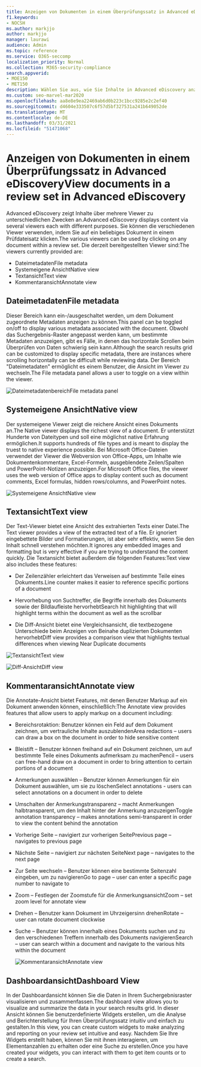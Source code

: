 ```yaml
---
title: Anzeigen von Dokumenten in einem Überprüfungssatz in Advanced eDiscovery
f1.keywords:
- NOCSH
ms.author: markjjo
author: markjjo
manager: laurawi
audience: Admin
ms.topic: reference
ms.service: O365-seccomp
localization_priority: Normal
ms.collection: M365-security-compliance
search.appverid:
- MOE150
- MET150
description: Wählen Sie aus, wie Sie Inhalte in Advanced eDiscovery anzeigen, z. B. Text, Anmerkungen, Konvertierte oder systemeigene Ansicht.
ms.custom: seo-marvel-mar2020
ms.openlocfilehash: aa8e8e9ea22469ab6d0b223c1bcc9285e2c2ef40
ms.sourcegitcommit: d4604e333507c6f57d5bf327531a241b649052de
ms.translationtype: MT
ms.contentlocale: de-DE
ms.lasthandoff: 03/31/2021
ms.locfileid: "51471068"
---
```

# <a name="view-documents-in-a-review-set-in-advanced-ediscovery"></a><span data-ttu-id="e2a77-103">Anzeigen von Dokumenten in einem Überprüfungssatz in Advanced eDiscovery</span><span class="sxs-lookup"><span data-stu-id="e2a77-103">View documents in a review set in Advanced eDiscovery</span></span>

<span data-ttu-id="e2a77-104">Advanced eDiscovery zeigt Inhalte über mehrere Viewer zu unterschiedlichen Zwecken an.</span><span class="sxs-lookup"><span data-stu-id="e2a77-104">Advanced eDiscovery displays content via several viewers each with different purposes.</span></span> <span data-ttu-id="e2a77-105">Sie können die verschiedenen Viewer verwenden, indem Sie auf ein beliebiges Dokument in einem Prüfdateisatz klicken.</span><span class="sxs-lookup"><span data-stu-id="e2a77-105">The various viewers can be used by clicking on any document within a review set.</span></span> <span data-ttu-id="e2a77-106">Die derzeit bereitgestellten Viewer sind:</span><span class="sxs-lookup"><span data-stu-id="e2a77-106">The viewers currently provided are:</span></span>

- <span data-ttu-id="e2a77-107">Dateimetadaten</span><span class="sxs-lookup"><span data-stu-id="e2a77-107">File metadata</span></span>
- <span data-ttu-id="e2a77-108">Systemeigene Ansicht</span><span class="sxs-lookup"><span data-stu-id="e2a77-108">Native view</span></span>
- <span data-ttu-id="e2a77-109">Textansicht</span><span class="sxs-lookup"><span data-stu-id="e2a77-109">Text view</span></span>
- <span data-ttu-id="e2a77-110">Kommentaransicht</span><span class="sxs-lookup"><span data-stu-id="e2a77-110">Annotate view</span></span>

## <a name="file-metadata"></a><span data-ttu-id="e2a77-111">Dateimetadaten</span><span class="sxs-lookup"><span data-stu-id="e2a77-111">File metadata</span></span>

<span data-ttu-id="e2a77-112">Dieser Bereich kann ein-/ausgeschaltet werden, um dem Dokument zugeordnete Metadaten anzeigen zu können.</span><span class="sxs-lookup"><span data-stu-id="e2a77-112">This panel can be toggled on/off to display various metadata associated with the document.</span></span> <span data-ttu-id="e2a77-113">Obwohl das Suchergebnis-Raster angepasst werden kann, um bestimmte Metadaten anzuzeigen, gibt es Fälle, in denen das horizontale Scrollen beim Überprüfen von Daten schwierig sein kann.</span><span class="sxs-lookup"><span data-stu-id="e2a77-113">Although the search results grid can be customized to display specific metadata, there are instances where scrolling horizontally can be difficult while reviewing data.</span></span> <span data-ttu-id="e2a77-114">Der Bereich "Dateimetadaten" ermöglicht es einem Benutzer, die Ansicht im Viewer zu wechseln.</span><span class="sxs-lookup"><span data-stu-id="e2a77-114">The File metadata panel allows a user to toggle on a view within the viewer.</span></span>

![<span data-ttu-id="e2a77-115">Dateimetadatenbereich</span><span class="sxs-lookup"><span data-stu-id="e2a77-115">File metadata panel</span></span>
](../media/Reviewimage2.png)

## <a name="native-view"></a><span data-ttu-id="e2a77-116">Systemeigene Ansicht</span><span class="sxs-lookup"><span data-stu-id="e2a77-116">Native view</span></span>

<span data-ttu-id="e2a77-117">Der systemeigene Viewer zeigt die reichere Ansicht eines Dokuments an.</span><span class="sxs-lookup"><span data-stu-id="e2a77-117">The Native viewer displays the richest view of a document.</span></span> <span data-ttu-id="e2a77-118">Er unterstützt Hunderte von Dateitypen und soll eine möglichst native Erfahrung ermöglichen.</span><span class="sxs-lookup"><span data-stu-id="e2a77-118">It supports hundreds of file types and is meant to display the truest to native experience possible.</span></span> <span data-ttu-id="e2a77-119">Bei Microsoft Office-Dateien verwendet der Viewer die Webversion von Office-Apps, um Inhalte wie Dokumentenkommentare, Excel-Formeln, ausgeblendete Zeilen/Spalten und PowerPoint-Notizen anzuzeigen.</span><span class="sxs-lookup"><span data-stu-id="e2a77-119">For Microsoft Office files, the viewer uses the web version of Office apps to display content such as document comments, Excel formulas, hidden rows/columns, and PowerPoint notes.</span></span>

![<span data-ttu-id="e2a77-120">Systemeigene Ansicht</span><span class="sxs-lookup"><span data-stu-id="e2a77-120">Native view</span></span>
](../media/Reviewimage3.png)

## <a name="text-view"></a><span data-ttu-id="e2a77-121">Textansicht</span><span class="sxs-lookup"><span data-stu-id="e2a77-121">Text view</span></span>

<span data-ttu-id="e2a77-122">Der Text-Viewer bietet eine Ansicht des extrahierten Texts einer Datei.</span><span class="sxs-lookup"><span data-stu-id="e2a77-122">The Text viewer provides a view of the extracted text of a file.</span></span> <span data-ttu-id="e2a77-123">Er ignoriert eingebettete Bilder und Formatierungen, ist aber sehr effektiv, wenn Sie den Inhalt schnell verstehen möchten.</span><span class="sxs-lookup"><span data-stu-id="e2a77-123">It ignores any embedded images and formatting but is very effective if you are trying to understand the content quickly.</span></span> <span data-ttu-id="e2a77-124">Die Textansicht bietet außerdem die folgenden Features:</span><span class="sxs-lookup"><span data-stu-id="e2a77-124">Text view also includes these features:</span></span>

  - <span data-ttu-id="e2a77-125">Der Zeilenzähler erleichtert das Verweisen auf bestimmte Teile eines Dokuments.</span><span class="sxs-lookup"><span data-stu-id="e2a77-125">Line counter makes it easier to reference specific portions of a document</span></span>

  - <span data-ttu-id="e2a77-126">Hervorhebung von Suchtreffer, die Begriffe innerhalb des Dokuments sowie der Bildlaufleiste hervorhebt</span><span class="sxs-lookup"><span data-stu-id="e2a77-126">Search hit highlighting that will highlight terms within the document as well as the scrollbar</span></span>

  - <span data-ttu-id="e2a77-127">Die Diff-Ansicht bietet eine Vergleichsansicht, die textbezogene Unterschiede beim Anzeigen von Beinahe duplizierten Dokumenten hervorhebt</span><span class="sxs-lookup"><span data-stu-id="e2a77-127">Diff view provides a comparison view that highlights textual differences when viewing Near Duplicate documents</span></span>

![<span data-ttu-id="e2a77-128">Textansicht</span><span class="sxs-lookup"><span data-stu-id="e2a77-128">Text view</span></span>
](../media/Reviewimage4.png)

![<span data-ttu-id="e2a77-129">Diff-Ansicht</span><span class="sxs-lookup"><span data-stu-id="e2a77-129">Diff view</span></span>
](../media/Reviewimage5.png)

## <a name="annotate-view"></a><span data-ttu-id="e2a77-130">Kommentaransicht</span><span class="sxs-lookup"><span data-stu-id="e2a77-130">Annotate view</span></span>

<span data-ttu-id="e2a77-131">Die Annotate-Ansicht bietet Features, mit denen Benutzer Markup auf ein Dokument anwenden können, einschließlich:</span><span class="sxs-lookup"><span data-stu-id="e2a77-131">The Annotate view provides features that allow users to apply markup on a document including:</span></span>

  - <span data-ttu-id="e2a77-132">Bereichsrotaktion: Benutzer können ein Feld auf dem Dokument zeichnen, um vertrauliche Inhalte auszublenden</span><span class="sxs-lookup"><span data-stu-id="e2a77-132">Area redactions – users can draw a box on the document in order to hide sensitive content</span></span>

  - <span data-ttu-id="e2a77-133">Bleistift – Benutzer können freihand auf ein Dokument zeichnen, um auf bestimmte Teile eines Dokuments aufmerksam zu machen</span><span class="sxs-lookup"><span data-stu-id="e2a77-133">Pencil – users can free-hand draw on a document in order to bring attention to certain portions of a document</span></span>

  - <span data-ttu-id="e2a77-134">Anmerkungen auswählen – Benutzer können Anmerkungen für ein Dokument auswählen, um sie zu löschen</span><span class="sxs-lookup"><span data-stu-id="e2a77-134">Select annotations - users can select annotations on a document in order to delete</span></span>

  - <span data-ttu-id="e2a77-135">Umschalten der Anmerkungstransparenz – macht Anmerkungen halbtransparent, um den Inhalt hinter der Anmerkung anzuzeigen</span><span class="sxs-lookup"><span data-stu-id="e2a77-135">Toggle annotation transparency – makes annotations semi-transparent in order to view the content behind the annotation</span></span>

  - <span data-ttu-id="e2a77-136">Vorherige Seite – navigiert zur vorherigen Seite</span><span class="sxs-lookup"><span data-stu-id="e2a77-136">Previous page – navigates to previous page</span></span>

  - <span data-ttu-id="e2a77-137">Nächste Seite – navigiert zur nächsten Seite</span><span class="sxs-lookup"><span data-stu-id="e2a77-137">Next page – navigates to the next page</span></span>

  - <span data-ttu-id="e2a77-138">Zur Seite wechseln – Benutzer können eine bestimmte Seitenzahl eingeben, um zu navigieren</span><span class="sxs-lookup"><span data-stu-id="e2a77-138">Go to page – user can enter a specific page number to navigate to</span></span>

  - <span data-ttu-id="e2a77-139">Zoom – Festlegen der Zoomstufe für die Anmerkungsansicht</span><span class="sxs-lookup"><span data-stu-id="e2a77-139">Zoom – set zoom level for annotate view</span></span>

  - <span data-ttu-id="e2a77-140">Drehen – Benutzer kann Dokument im Uhrzeigersinn drehen</span><span class="sxs-lookup"><span data-stu-id="e2a77-140">Rotate – user can rotate document clockwise</span></span>

  - <span data-ttu-id="e2a77-141">Suche – Benutzer können innerhalb eines Dokuments suchen und zu den verschiedenen Treffern innerhalb des Dokuments navigieren</span><span class="sxs-lookup"><span data-stu-id="e2a77-141">Search – user can search within a document and navigate to the various hits within the document</span></span>
    
    ![<span data-ttu-id="e2a77-142">Kommentaransicht</span><span class="sxs-lookup"><span data-stu-id="e2a77-142">Annotate view</span></span>
    ](../media/Reviewimage1.png)

## <a name="dashboard-view"></a><span data-ttu-id="e2a77-143">Dashboardansicht</span><span class="sxs-lookup"><span data-stu-id="e2a77-143">Dashboard View</span></span> 
<span data-ttu-id="e2a77-144">In der Dashboardansicht können Sie die Daten in Ihrem Suchergebnisraster visualisieren und zusammenfassen.</span><span class="sxs-lookup"><span data-stu-id="e2a77-144">The dashboard view allows you to visualize and summarize the data in your search results grid.</span></span> <span data-ttu-id="e2a77-145">In dieser Ansicht können Sie benutzerdefinierte Widgets erstellen, um die Analyse und Berichterstellung für Ihren Überprüfungssatz intuitiv und einfach zu gestalten.</span><span class="sxs-lookup"><span data-stu-id="e2a77-145">In this view, you can create custom widgets to make analyzing and reporting on your review set intuitive and easy.</span></span> <span data-ttu-id="e2a77-146">Nachdem Sie Ihre Widgets erstellt haben, können Sie mit ihnen interagieren, um Elementanzahlen zu erhalten oder eine Suche zu erstellen.</span><span class="sxs-lookup"><span data-stu-id="e2a77-146">Once you have created your widgets, you can interact with them to get item counts or to create a search.</span></span> 
